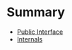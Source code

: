 <!-- Generated by Docile.jl | 2015-09-12T23:07:18 -->

# Summary

  * [Public Interface](public.md)
  * [Internals](internals.md)
